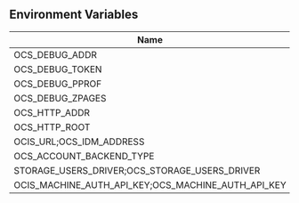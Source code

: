 ## Environment Variables

| Name | Type | Default Value | Description |
|------|------|---------------|-------------|
| OCS_DEBUG_ADDR | string | 127.0.0.1:9114 | |
| OCS_DEBUG_TOKEN | string |  | |
| OCS_DEBUG_PPROF | bool | false | |
| OCS_DEBUG_ZPAGES | bool | false | |
| OCS_HTTP_ADDR | string | 127.0.0.1:9110 | |
| OCS_HTTP_ROOT | string | /ocs | |
| OCIS_URL;OCS_IDM_ADDRESS | string | https://localhost:9200 | |
| OCS_ACCOUNT_BACKEND_TYPE | string | cs3 | |
| STORAGE_USERS_DRIVER;OCS_STORAGE_USERS_DRIVER | string | ocis | |
| OCIS_MACHINE_AUTH_API_KEY;OCS_MACHINE_AUTH_API_KEY | string |  | |